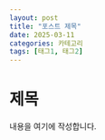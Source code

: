 ```yaml
---
layout: post
title: "포스트 제목"
date: 2025-03-11
categories: 카테고리
tags: [태그1, 태그2]
---
```


# 제목

내용을 여기에 작성합니다.
